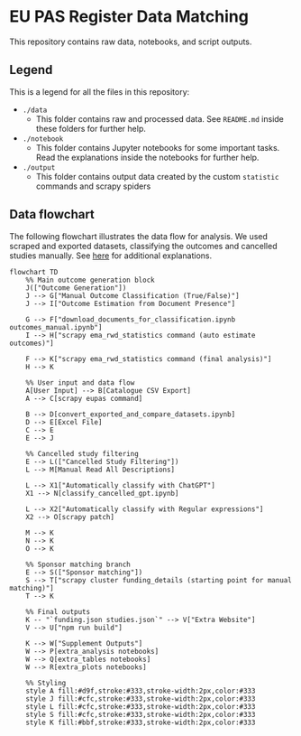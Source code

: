 # EU PAS Register Data Matching
This repository contains raw data, notebooks, and script outputs.

## Legend
This is a legend for all the files in this repository:
+ `./data`
    + This folder contains raw and processed data. See `README.md` inside these folders for further help.
+ `./notebook`
    + This folder contains Jupyter notebooks for some important tasks. Read the explanations inside the notebooks for further help.
+ `./output`
    + This folder contains output data created by the custom `statistic` commands and scrapy spiders

## Data flowchart
The following flowchart illustrates the data flow for analysis. We used scraped and exported datasets, classifying the outcomes and cancelled studies manually. See [here](ema_rwd_commands.md) for additional explanations.

```mermaid
flowchart TD
    %% Main outcome generation block
    J(["Outcome Generation"])
    J --> G["Manual Outcome Classification (True/False)"]
    J --> I["Outcome Estimation from Document Presence"]

    G --> F["download_documents_for_classification.ipynb outcomes_manual.ipynb"]
    I --> H["scrapy ema_rwd_statistics command (auto estimate outcomes)"]

    F --> K["scrapy ema_rwd_statistics command (final analysis)"]
    H --> K

    %% User input and data flow
    A[User Input] --> B[Catalogue CSV Export]
    A --> C[scrapy eupas command]

    B --> D[convert_exported_and_compare_datasets.ipynb]
    D --> E[Excel File]
    C --> E
    E --> J

    %% Cancelled study filtering
    E --> L(["Cancelled Study Filtering"])
    L --> M[Manual Read All Descriptions]

    L --> X1["Automatically classify with ChatGPT"]
    X1 --> N[classify_cancelled_gpt.ipynb]

    L --> X2["Automatically classify with Regular expressions"]
    X2 --> O[scrapy patch]

    M --> K
    N --> K
    O --> K

    %% Sponsor matching branch
    E --> S(["Sponsor matching"])
    S --> T["scrapy cluster funding_details (starting point for manual matching)"]
    T --> K

    %% Final outputs
    K -- "`funding.json studies.json`" --> V["Extra Website"]
    V --> U["npm run build"]

    K --> W["Supplement Outputs"]
    W --> P[extra_analysis notebooks]
    W --> Q[extra_tables notebooks]
    W --> R[extra_plots notebooks]

    %% Styling
    style A fill:#d9f,stroke:#333,stroke-width:2px,color:#333
    style J fill:#cfc,stroke:#333,stroke-width:2px,color:#333
    style L fill:#cfc,stroke:#333,stroke-width:2px,color:#333
    style S fill:#cfc,stroke:#333,stroke-width:2px,color:#333
    style K fill:#bbf,stroke:#333,stroke-width:2px,color:#333
```